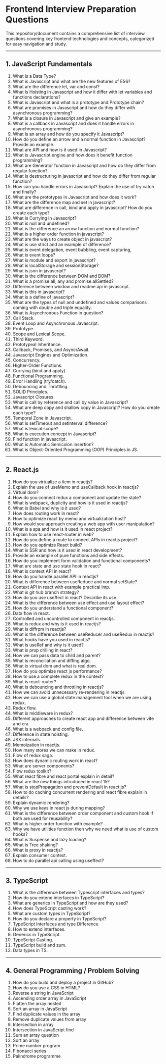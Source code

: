 # Frontend Interview Preparation Questions

This repository/document contains a comprehensive list of interview questions covering key frontend technologies and concepts, categorized for easy navigation and study.

---

## 1. JavaScript Fundamentals

1.  What is a Data Type?
2.  What is Javascript and what are the new features of ES6?
3.  What are the difference let, var and const?
4.  What is Hoisting in Javascript and how it differ with let variables and functions declarations?
5.  What is Javascript and what is a prototype and Prototype chain?
6.  What are promises in Javascript and how do they differ with asynchronous programming?
7.  What is a closure in Javascript and give an example?
8.  What is a callback in Javascript and does it handle errors in asynchronous programming?
9.  What is an array and how do you specify it Javascript?
10. How do you define an arrow and a normal function in Javascript? Provide an example.
11. What are API and how is it used in Javascript?
12. What is Javascript engine and how does it benefit function programming?
13. What are Generator function in Javascript and how do they differ from regular function?
14. What is destructuring in javascript and how do they differ from regular function?
15. How can you handle errors in Javascript? Explain the use of try catch and finally?
16. What are the prototypes in Javascript and how does it work?
17. What are the difference map and set in javascript?
18. What are difference in call, bind and apply in javascript? How do you create each type?
19. What is Currying in Javascript?
20. What is null and undefined?
21. What is the difference an arrow function and normal function?
22. What is a higher order function in javascript?
23. What are the ways to create object in javascript?
24. What is use strict and an example of difference?
25. What is event delegation, event bubbling, event capturing,
26. What is event loops?
27. What is module and export in javascript?
28. What is localStorage and sessionStorage?
29. What is json in javascript?
30. What is the difference between DOM and BOM?
31. What is a promise.all, any and promise.allSettled?
32. Difference between window and readme api in javascript.
33. What is this in javascript?
34. What is a define of javascript?
35. What are the types of null and undefined and values comparisons coming with double and triple equality.
36. What is Asynchronous Function in question?
37. Call Stack.
38. Event Loop and Asynchronous Javascript.
39. Prototype.
40. Scope and Lexical Scope.
41. Third Keyword.
42. Prototypeal Inheritance.
43. Callback, Promises, and Async/Await.
44. Javascript Engines and Optimization.
45. Concurrency.
46. Higher-Order Functions.
47. Currying (bind and apply).
48. Functional Programming.
49. Error Handling (try/catch).
50. Debouncing and Throttling.
51. SOLID Principles.
52. Javascript Closures.
53. What is call by reference and call by value in Javascript?
54. What are deep copy and shallow copy in Javascript? How do you create each type?
55. Temporal Zone in Javascript.
56. What is setTimeout and setInterval difference?
57. What is lexical scope?
58. What is execution concept in Javascript?
59. Find function in javascript.
60. What is Automatic Semicolon insertion?
61. What is Object-Oriented Programming (OOP) Principles in JS.

---

## 2. React.js

1.  How do you virtualize a item in reactjs?
2.  Explain the use of useMemo and useCallback hook in reactjs?
3.  Virtual dom?
4.  How do you connect redux a component and update the state?
5.  What is webpack, duplicity and how is it used in reactjs?
6.  What is Babel and why is it used?
7.  How does routing work in react?
8.  How to optimize react by memo and virtualization host?
9.  How would you approach creating a web app with user manipulation?
10. What is a spa and how is it used in react project?
11. Explain how to use react-router in web?
12. How do you define a route to connect APIs in reactjs project?
13. How do you optimize React build?
14. What is SSR and how is it used in react development?
15. Provide an example of pure functions and side effects.
16. How do you implement form validation and functional components?
17. What are state and use state hook in react?
18. What is context API in react?
19. How do you handle parallel API in reactjs?
20. What is difference between useReduce and normal setState?
21. Context API in react with example practical imp.
22. What is git hub branch strategy?
23. How do you use useffect in react? Describe its use.
24. What is the difference between use effect and use layout effect?
25. How do you understand a functional component?
26. Data flow in react.
27. Controlled and uncontrolled component in reactjs.
28. What is redux and why is it used in reactjs?
29. What is diffrpm in reactjs?
30. What is the difference between useReducer and useRedux in reactjs?
31. What hooks have you used in reactjs?
32. What is useRef and why is it used?
33. What is prop drilling in react?
34. How we can pass data to child and parent?
35. What is reconciliation and diffing algo.
36. What is virtual dom and what is real dom.
37. How do you optimize react js performance?
38. How to use a complete redux in the context?
39. What is react-router?
40. What is debouncing and throttling in reactjs?
41. How we can avoid unnecessary re-rendering in reactjs.
42. How we can use a global state management tool when we are using redux.
43. Redux flow.
44. What is middleware in redux?
45. Different approaches to create react app and difference between vite and cra.
46. What is a webpack and config file.
47. Difference in state hoisting.
48. JSX internals.
49. Memoization in reactjs.
50. How many stores we can make in redux.
51. Flow of redux saga.
52. How does dynamic routing work in react?
53. What are server components?
54. Flow redux toolkit?
55. What react fibre and react portal explain in detail?
56. What are the new things introduced in react 15?
57. What is stopPropagation and preventDefault in react js?
58. How to do caching concurrent rendering and react fibre explain in details?
59. Explain dynamic rendering?
60. Why we use keys in react js during mapping?
61. What is the difference between order component and custom hook if both are used for reusability?
62. What is higher order function with example?
63. Why we have utilities function then why we need what is use of custom hooks?
64. What is Suspense and lazy loading?
65. What is Tree shaking?
66. What is proxy in reactjs?
67. Explain consumer context.
68. How to do parallel api calling using useffect?

---

## 3. TypeScript

1.  What is the difference between Typescript interfaces and types?
2.  How do you extend interfaces in TypeScript?
3.  What are generics in TypeScript and how are they used?
4.  How does TypeScript casting work?
5.  What are custom types in TypeScript?
6.  How do you declare a property in TypeScript?
7.  TypeScript Interfaces and type Difference.
8.  How to extend interfaces.
9.  Generics in TypeScript.
10. TypeScript Casting.
11. TypeScript build and zum.
12. Data types in TS.

---

## 4. General Programming / Problem Solving

1.  How do you build and deploy a project in GitHub?
2.  How do you use a CSS in HTML?
3.  Reverse a string in JavaScript
4.  Ascending order array in JavaScript
5.  Flatten the array nested
6.  Sort an array in JavaScript
7.  Find duplicate values in the array
8.  Remove duplicate values from array
9.  Intersection in array
10. Intersection in JavaScript find
11. Sum an array question
12. Sort an array
13. Prime number program
14. Fibonacci series
15. Palindrome programme